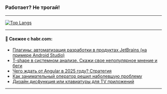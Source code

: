 ### Работает? Не трогай!

---
<!--
#### 🛠️ Technical stack:

![Java](https://img.shields.io/badge/Java-informational?logo=Oracle&style=flat&logoColor=white&color=FF4500)
![Kotlin](https://img.shields.io/badge/Kotlin-informational?logo=Kotlin&style=flat&logoColor=white&color=774D97)
![TS](https://img.shields.io/badge/TypeScript-informational?logo=typeScript&style=flat&logoColor=black&color=017acc)
![Python](https://img.shields.io/badge/Python-informational?logo=Python&style=flat&logoColor=black&color=ffdd54) <br>
![Spring](https://img.shields.io/badge/Spring-informational?logo=Spring&style=flat&logoColor=white&color=6DB33F) 
![SpringBoot](https://img.shields.io/badge/SpringBoot-informational?logo=SpringBoot&style=flat&logoColor=white&color=6DB33F)
![Nest](https://img.shields.io/badge/NestJS-informational?logo=NestJS&style=flat&logoColor=white&color=E0234E) 
![NodeJS](https://img.shields.io/badge/NodeJS-informational?logo=node.js&style=flat&logoColor=white&color=70A760)<br>
![PostgreSQL](https://img.shields.io/badge/PostgreSQL-informational?logo=PostgreSQL&style=flat&logoColor=white&color=DAA520)
![MongoDB](https://img.shields.io/badge/MongoDB-informational?logo=MongoDB&style=flat&logoColor=white&color=870000)
![Apache](https://img.shields.io/badge/Apache-informational?logo=apache&style=flat&logoColor=white&color=f74e28)

___ 
-->

<!--- #### 🛠️ : --->

[![Top Langs](https://github-readme-stats-82jvfl3w3-advtsettinggmailcoms-projects.vercel.app/api/top-langs/?username=zloylis&langs_count=10&hide_title=true&title_color=e6edf3&size_weight=0.5&count_weight=0.5&layout=compact&hide_progress=true&hide_border=true&theme=dracula)](https://github.com/zloylis)

<!---


####  :octocat:&nbsp;&nbsp; Статистика:

![GitHub stats](https://github-readme-stats-u2qms2cxw-advtsettinggmailcoms-projects.vercel.app/api?username=zloylis&show_icons=true&hide_border=true&theme=dracula&title_color=e6edf3&include_all_commits=true&count_private=true&hide_rank=false&hide_title=true&rank_icon=github)
-->
---

#### 💬 Свежее с habr.com:

<!-- BLOG-POST-LIST:START -->
- [Плагины: автоматизация разработки в продуктах JetBrains &lpar;на примере Android Studio&rpar;](https://habr.com/ru/articles/878870/?utm_source=habrahabr&utm_medium=rss&utm_campaign=878870)
- [T-shape в системном анализе. Скажи свое непопулярное мнение и беги](https://habr.com/ru/articles/878684/?utm_source=habrahabr&utm_medium=rss&utm_campaign=878684)
- [Чего ждать от Angular в 2025 году? Стратегия](https://habr.com/ru/articles/878866/?utm_source=habrahabr&utm_medium=rss&utm_campaign=878866)
- [Как занимательный оператор решил наболевшую проблему](https://habr.com/ru/articles/878506/?utm_source=habrahabr&utm_medium=rss&utm_campaign=878506)
- [Дизайн дисфункция или клавиатуры для TV приложений](https://habr.com/ru/articles/878840/?utm_source=habrahabr&utm_medium=rss&utm_campaign=878840)
<!-- BLOG-POST-LIST:END -->

---
